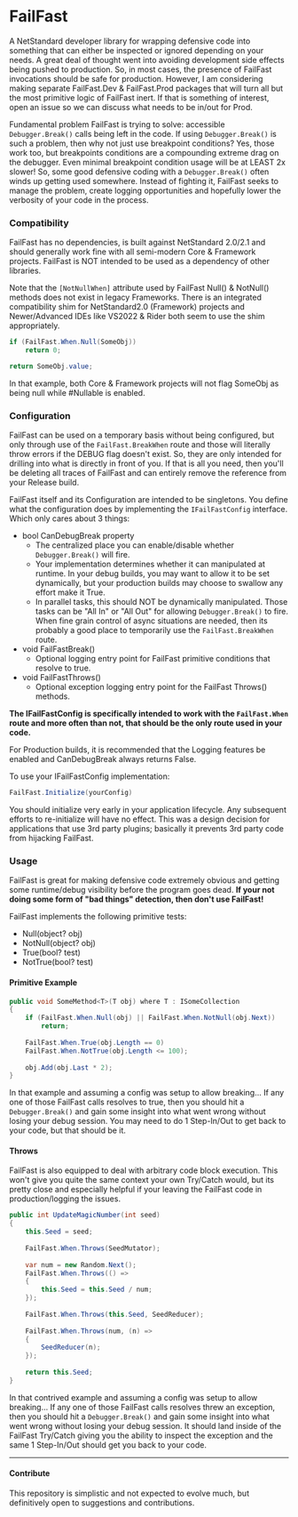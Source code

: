 # FailFast
A NetStandard developer library for wrapping defensive code into something that can either be inspected or ignored depending on your needs. A great deal of thought went into avoiding development side effects being pushed to production. So, in most cases, the presence of FailFast invocations should be safe for production. However, I am considering making separate FailFast.Dev & FailFast.Prod packages that will turn all but the most primitive logic of FailFast inert. If that is something of interest, open an issue so we can discuss what needs to be in/out for Prod.

Fundamental problem FailFast is trying to solve: accessible `Debugger.Break()` calls being left in the code. If using `Debugger.Break()` is such a problem, then why not just use breakpoint conditions? Yes, those work too, but breakpoints conditions are a compounding extreme drag on the debugger. Even minimal breakpoint condition usage will be at LEAST 2x slower! So, some good defensive coding with a `Debugger.Break()` often winds up getting used somewhere. Instead of fighting it, FailFast seeks to manage the problem, create logging opportunities and hopefully lower the verbosity of your code in the process.




### Compatibility
FailFast has no dependencies, is built against NetStandard 2.0/2.1 and should generally work fine with all semi-modern Core & Framework projects. FailFast is NOT intended to be used as a dependency of other libraries. 

Note that the `[NotNullWhen]` attribute used by FailFast Null() & NotNull() methods does not exist in legacy Frameworks. There is an integrated compatibility shim for NetStandard2.0 (Framework) projects and Newer/Advanced IDEs like VS2022 & Rider both seem to use the shim appropriately.

```C#
if (FailFast.When.Null(SomeObj))
    return 0;

return SomeObj.value;
```

In that example, both Core & Framework projects will not flag SomeObj as being null while #Nullable is enabled.


### Configuration
FailFast can be used on a temporary basis without being configured, but only through use of the `FailFast.BreakWhen` route and those will literally throw errors if the DEBUG flag doesn't exist. So, they are only intended for drilling into what is directly in front of you. If that is all you need, then you'll be deleting all traces of FailFast and can entirely remove the reference from your Release build.

FailFast itself and its Configuration are intended to be singletons. You define what the configuration does by implementing the `IFailFastConfig` interface. Which only cares about 3 things: 

- bool CanDebugBreak property
  - The centralized place you can enable/disable whether `Debugger.Break()` will fire.
  - Your implementation determines whether it can manipulated at runtime. In your debug builds, you may want to allow it to be set dynamically, but your production builds may choose to swallow any effort make it True.
  - In parallel tasks, this should NOT be dynamically manipulated. Those tasks can be "All In" or "All Out" for allowing `Debugger.Break()` to fire. When fine grain control of async situations are needed, then its probably a good place to temporarily use the `FailFast.BreakWhen` route. 
- void FailFastBreak()
  - Optional logging entry point for FailFast primitive conditions that resolve to true.
- void FailFastThrows()
  - Optional exception logging entry point for the FailFast Throws() methods.

**The IFailFastConfig is specifically intended to work with the `FailFast.When` route and more often than not, that should be the only route used in your code.** 

For Production builds, it is recommended that the Logging features be enabled and CanDebugBreak always returns False.

To use your IFailFastConfig implementation:
```C#
FailFast.Initialize(yourConfig)
```

You should initialize very early in your application lifecycle. Any subsequent efforts to re-initialize will have no effect. This was a design decision for applications that use 3rd party plugins; basically it prevents 3rd party code from hijacking FailFast.  


### Usage
FailFast is great for making defensive code extremely obvious and getting some runtime/debug visibility before the program goes dead. **If your not doing some form of "bad things" detection, then don't use FailFast!**

FailFast implements the following primitive tests:
- Null(object? obj)
- NotNull(object? obj)
- True(bool? test)
- NotTrue(bool? test)

#### Primitive Example
```C#
public void SomeMethod<T>(T obj) where T : ISomeCollection 
{
    if (FailFast.When.Null(obj) || FailFast.When.NotNull(obj.Next))
        return;
        
    FailFast.When.True(obj.Length == 0)
    FailFast.When.NotTrue(obj.Length <= 100);
    
    obj.Add(obj.Last * 2);
}
```

In that example and assuming a config was setup to allow breaking... If any one of those FailFast calls resolves to true, then you should hit a `Debugger.Break()` and gain some insight into what went wrong without losing your debug session. You may need to do 1 Step-In/Out to get back to your code, but that should be it.


#### Throws
FailFast is also equipped to deal with arbitrary code block execution. This won't give you quite the same context your own Try/Catch would, but its pretty close and especially helpful if your leaving the FailFast code in production/logging the issues.

```C#
public int UpdateMagicNumber(int seed) 
{ 
    this.Seed = seed;
    
    FailFast.When.Throws(SeedMutator);
    
    var num = new Random.Next();    
    FailFast.When.Throws(() =>
    {
        this.Seed = this.Seed / num;
    });
    
    FailFast.When.Throws(this.Seed, SeedReducer);
    
    FailFast.When.Throws(num, (n) => 
    {
        SeedReducer(n);
    });
    
    return this.Seed;
}
```

In that contrived example and assuming a config was setup to allow breaking... If any one of those FailFast calls resolves threw an exception, then you should hit a `Debugger.Break()` and gain some insight into what went wrong without losing your debug session. It should land inside of the FailFast Try/Catch giving you the ability to inspect the exception and the same 1 Step-In/Out should get you back to your code.


----
#### Contribute
This repository is simplistic and not expected to evolve much, but definitively open to suggestions and contributions.